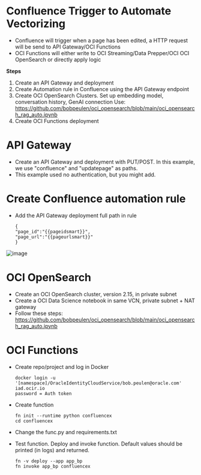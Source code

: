 # Confluence Trigger to Automate Vectorizing

- Confluence will trigger when a page has been edited, a HTTP request will be send to API Gateway/OCI Functions
- OCI Functions will either write to OCI Streaming/Data Prepper/OCI OCI OpenSearch or directly apply logic

**Steps**

1. Create an API Gateway and deployment
2. Create Automation rule in Confluence using the API Gateway endpoint
3. Create OCI OpenSearch Clusters. Set up embedding model, conversation history, GenAI connection
   Use: https://github.com/bobpeulen/oci_opensearch/blob/main/oci_opensearch_rag_auto.ipynb
4. Create OCI Functions deployment

# API Gateway
- Create an API Gateway and deployment with PUT/POST. In this example, we use "confluence" and "updatepage" as paths.
- This example used no authentication, but you might add. 

# Create Confluence automation rule
- Add the API Gateway deployment full path in rule

   ```
  {
   "page_id":"{{pageidsmart}}",
   "page_url":"{{pageurlsmart}}"
   }
   ```

![image](https://github.com/user-attachments/assets/aa232819-0666-4445-b7ef-e8c9f8b5f2b2)

# OCI OpenSearch
- Create an OCI OpenSearch cluster, version 2.15, in private subnet
- Create a OCI Data Science notebook in same VCN, private subnet + NAT gateway
- Follow these steps: https://github.com/bobpeulen/oci_opensearch/blob/main/oci_opensearch_rag_auto.ipynb

# OCI Functions

- Create repo/project and log in Docker
  ```
  docker login -u '[namespace]/OracleIdentityCloudService/bob.peulen@oracle.com' iad.ocir.io
  password = Auth token
  ```
  
- Create function
  ```
  fn init --runtime python confluencex
  cd confluencex
  ```
- Change the func.py and requirements.txt

- Test function. Deploy and invoke function. Default values should be printed (in logs) and returned.
  ```
  fn -v deploy --app app_bp
  fn invoke app_bp confluencex
  ```






